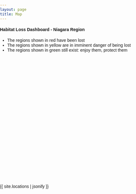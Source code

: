 ```yaml
---
layout: page
title: Map
---
```


<style>
  /* Always set the map height explicitly to define the size of the div
    * element that contains the map. */
  #map {
    /* height: 100%; */
    height: 400px;
  }
  /* Optional: Makes the sample page fill the window. */
  html, body {
    height: 100%;
    margin: 0;
    padding: 0;
    font-family: Arial, Helvetica, sans-serif;
  }
</style>

<div>
  <h4>Habitat Loss Dashboard - Niagara Region</h4>
  <ul>
    <li>The regions shown in red have been lost</li>
    <li>The regions shown in yellow are in imminent danger of being lost</li>
    <li>The regions shown in green still exist: enjoy them, protect them</li>
  </ul>
</div>
<div id="map"></div>

{{ site.locations | jsonify }}

<script src="map.js"></script>
<script async defer
src="https://maps.googleapis.com/maps/api/js?callback=initMap">
</script>

